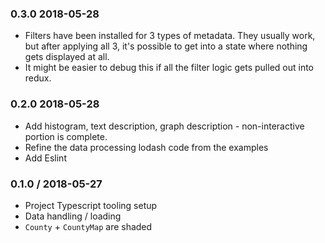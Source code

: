 

### 0.3.0 2018-05-28

- Filters have been installed for 3 types of metadata. They usually work, but after applying all 3, it's possible to get into a state where nothing gets displayed at all.
- It might be easier to debug this if all the filter logic gets pulled out into redux.

### 0.2.0 2018-05-28

- Add histogram, text description, graph description - non-interactive portion is complete.
- Refine the data processing lodash code from the examples
- Add Eslint

### 0.1.0 / 2018-05-27

- Project Typescript tooling setup
- Data handling / loading
- `County` + `CountyMap` are shaded
